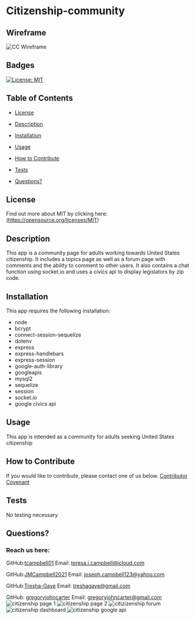 # Citizenship-community

## Wireframe

![CC Wireframe](https://user-images.githubusercontent.com/92699311/156602270-f477df13-8c46-4d99-88b0-d3fda7d9bff2.png)

## Badges

[![License: MIT](https://img.shields.io/badge/License-MIT-yellow.svg)](https://opensource.org/licenses/MIT)

## Table of Contents

- [License](#license)

- [Description](#description)

- [Installation](#installation)

- [Usage](#usage)

- [How to Contribute](#how-to-contribute)

- [Tests](#tests)

- [Questions?](#questions)

## License

Find out more about MIT by clicking here:
(https://opensource.org/licenses/MIT)

## Description

This app is a community page for adults working towards United States citizenship. It includes a topics page as well as a forum page with comments and the ability to comment to other users. It also contains a chat function using socket.io and uses a civics api to display legislators by zip code.

## Installation

This app requires the following installation:

- node
- bcrypt
- connect-session-sequelize
- dotenv
- express
- express-handlebars
- express-session
- google-auth-library
- googleapis
- mysql2
- sequelize
- session
- socket.io
- google civics api

## Usage

This app is intended as a community for adults seeking United States citizenship

## How to Contribute

If you would like to contribute, please contact one of us below.
[Contributor Covenant](https://www.contributor-covenant.org/)

## Tests

No testing necessary

## Questions?

### Reach us here:

GitHub:[tcampbell01](https://github.com/tcampbell01)
Email: teresa.j.campbell@icloud.com

GitHub:[JMCampbell2021](https://github.com/JMCampbell2021)
Email: joseph.campbell123@yahoo.com

GitHub:[Tresha-Gaye](https://github.com/Tresha-Gaye)
Email: treshagaye@gmail.com

GitHub: [gregoryjohncarter](https://github.com/gregoryjohncarter)
Email: gregoryjohncarter@gmail.com
![citizenship page 1](https://user-images.githubusercontent.com/93332105/158078465-770bc05d-796f-4d07-8bda-7d66036d4de8.jpg)
![citizenship page 2](https://user-images.githubusercontent.com/93332105/158078469-86cf03ea-7a11-4267-92e0-a96d85987a90.jpg)
![citizizenship forum](https://user-images.githubusercontent.com/93332105/158078473-957d5b07-f2c6-4d1b-b7ce-07d9d7d7f209.jpg)
![citizenship dashboard](https://user-images.githubusercontent.com/93332105/158078477-cb054ef5-d6bf-4e54-88a9-ba1122d2c87e.jpg)
![citizenship google api](https://user-images.githubusercontent.com/93332105/158078480-7c220f6e-6e58-44a0-a0d7-61540e6c6931.jpg)
